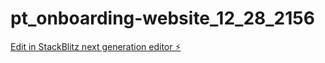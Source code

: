 # pt_onboarding-website_12_28_2156

[Edit in StackBlitz next generation editor ⚡️](https://stackblitz.com/~/github.com/Atiwari330/pt_onboarding-website_12_28_2156)